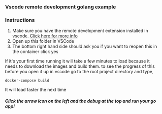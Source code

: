 ### Vscode remote development golang example

### Instructions

1. Make sure you have the remote development extension installed in vscode. [Click here for more info](https://marketplace.visualstudio.com/items?itemName=ms-vscode-remote.vscode-remote-extensionpack)
2. Open up this folder in VSCode
3. The bottom right hand side should ask you if you want to reopen this in the container click yes
    
If it's your first time running it will take a few minutes to load because it needs to download the images and build them. to see the progress of this before you open it up in vscode go to the root project directory and type,

`docker-compose build` 

It will load faster the next time

##### Click the arrow icon on the left and the debug at the top and run your go app!
